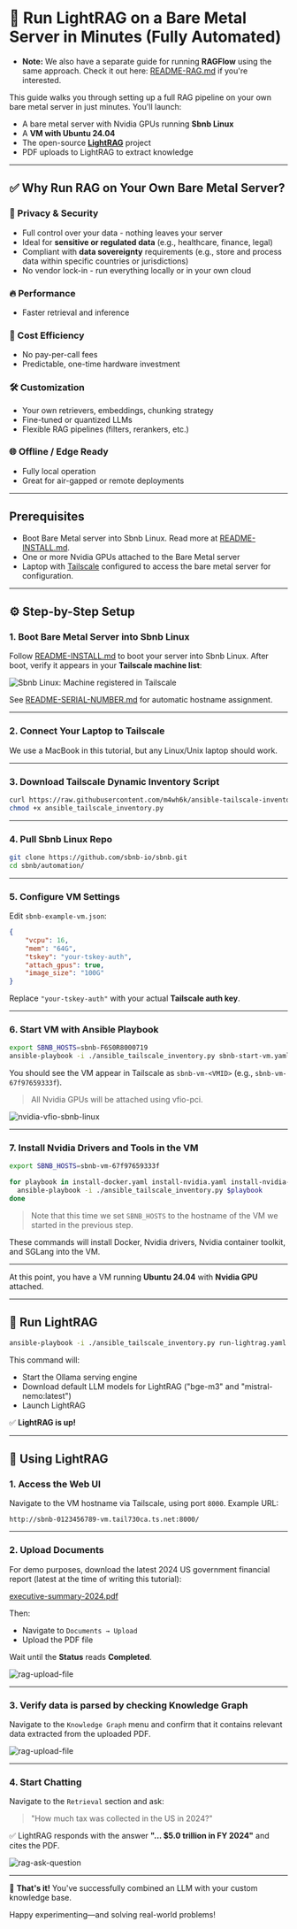 
# 🚀 Run LightRAG on a Bare Metal Server in Minutes (Fully Automated)

* **Note:** We also have a separate guide for running **RAGFlow** using the same approach. Check it out here: [README-RAG.md](README-RAG.md) if you're interested.

This guide walks you through setting up a full RAG pipeline on your own bare metal server in just minutes. You'll launch:

- A bare metal server with Nvidia GPUs running **Sbnb Linux**
- A **VM with Ubuntu 24.04**
- The open-source [**LightRAG**](https://github.com/HKUDS/LightRAG) project
- PDF uploads to LightRAG to extract knowledge

---

## ✅ Why Run RAG on Your Own Bare Metal Server?

### 🔐 Privacy & Security
- Full control over your data - nothing leaves your server  
- Ideal for **sensitive or regulated data** (e.g., healthcare, finance, legal)  
- Compliant with **data sovereignty** requirements (e.g., store and process data within specific countries or jurisdictions)  
- No vendor lock-in - run everything locally or in your own cloud  

### 🔥 Performance
- Faster retrieval and inference

### 💸 Cost Efficiency
- No pay-per-call fees
- Predictable, one-time hardware investment

### 🛠️ Customization
- Your own retrievers, embeddings, chunking strategy
- Fine-tuned or quantized LLMs
- Flexible RAG pipelines (filters, rerankers, etc.)

### 🌐 Offline / Edge Ready
- Fully local operation
- Great for air-gapped or remote deployments

---

## Prerequisites

- Boot Bare Metal server into Sbnb Linux. Read more at [README-INSTALL.md](README-INSTALL.md).
- One or more Nvidia GPUs attached to the Bare Metal server
- Laptop with [Tailscale](https://tailscale.com/) configured to access the bare metal server for configuration.

---

## ⚙️ Step-by-Step Setup

### 1. Boot Bare Metal Server into Sbnb Linux

Follow [README-INSTALL.md](README-INSTALL.md) to boot your server into Sbnb Linux. After boot, verify it appears in your **Tailscale machine list**:

![Sbnb Linux: Machine registered in Tailscale](images/serial-number-tailscale.png)

See [README-SERIAL-NUMBER.md](README-SERIAL-NUMBER.md) for automatic hostname assignment.

---

### 2. Connect Your Laptop to Tailscale

We use a MacBook in this tutorial, but any Linux/Unix laptop should work.

---

### 3. Download Tailscale Dynamic Inventory Script

```sh
curl https://raw.githubusercontent.com/m4wh6k/ansible-tailscale-inventory/refs/heads/main/ansible_tailscale_inventory.py -O
chmod +x ansible_tailscale_inventory.py
```

---

### 4. Pull Sbnb Linux Repo

```sh
git clone https://github.com/sbnb-io/sbnb.git
cd sbnb/automation/
```

---

### 5. Configure VM Settings

Edit `sbnb-example-vm.json`:

```json
{
    "vcpu": 16,
    "mem": "64G",
    "tskey": "your-tskey-auth",
    "attach_gpus": true,
    "image_size": "100G"
}
```

Replace `"your-tskey-auth"` with your actual **Tailscale auth key**.

---

### 6. Start VM with Ansible Playbook

```sh
export SBNB_HOSTS=sbnb-F6S0R8000719
ansible-playbook -i ./ansible_tailscale_inventory.py sbnb-start-vm.yaml
```

You should see the VM appear in Tailscale as `sbnb-vm-<VMID>` (e.g., `sbnb-vm-67f97659333f`).

> All Nvidia GPUs will be attached using vfio-pci.

![nvidia-vfio-sbnb-linux](images/nvidia-vfio-sbnb-linux.png)

---

### 7. Install Nvidia Drivers and Tools in the VM

```bash
export SBNB_HOSTS=sbnb-vm-67f97659333f

for playbook in install-docker.yaml install-nvidia.yaml install-nvidia-container-toolkit.yaml; do
  ansible-playbook -i ./ansible_tailscale_inventory.py $playbook
done
```

> Note that this time we set `SBNB_HOSTS` to the hostname of the VM we started in the previous step.

These commands will install Docker, Nvidia drivers, Nvidia container toolkit, and SGLang into the VM.

---

At this point, you have a VM running **Ubuntu 24.04** with **Nvidia GPU** attached.

---

## 🔁 Run LightRAG

```bash
ansible-playbook -i ./ansible_tailscale_inventory.py run-lightrag.yaml
```

This command will:

- Start the Ollama serving engine
- Download default LLM models for LightRAG ("bge-m3" and "mistral-nemo:latest")
- Launch LightRAG

✅ **LightRAG is up!**

---

## 🧠 Using LightRAG

### 1. Access the Web UI

Navigate to the VM hostname via Tailscale, using port `8000`. Example URL:

```
http://sbnb-0123456789-vm.tail730ca.ts.net:8000/
```

---

### 2. Upload Documents

For demo purposes, download the latest 2024 US government financial report (latest at the time of writing this tutorial):  

[executive-summary-2024.pdf](https://www.fiscal.treasury.gov/files/reports-statements/financial-report/2024/executive-summary-2024.pdf)

Then:

- Navigate to `Documents → Upload`
- Upload the PDF file

Wait until the **Status** reads **Completed**.

![rag-upload-file](images/lightrag-upload-file.png)

---

### 3. Verify data is parsed by checking Knowledge Graph

Navigate to the `Knowledge Graph` menu and confirm that it contains relevant data extracted from the uploaded PDF.

![rag-upload-file](images/lightrag-knowledge-graph.png)

---

### 4. Start Chatting

Navigate to the `Retrieval` section and ask:

> "How much tax was collected in the US in 2024?"

✅ LightRAG responds with the answer **"... $5.0 trillion in FY 2024"** and cites the PDF.

![rag-ask-question](images/lightrag-ask-question.png)

---

🎉 **That's it!** You've successfully combined an LLM with your custom knowledge base.

Happy experimenting—and solving real-world problems!
